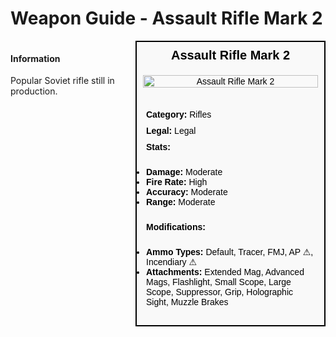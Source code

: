 # Weapon Guide - Assault Rifle Mark 2

<div style="display: flex; align-items: flex-start; gap: 10px;">

  <div style="flex: 1; margin-right: 10px;">
  
  #### Information
  Popular Soviet rifle still in production.

  </div>

  <div style="width: 300px; border: 2px solid black; font-family: Arial, sans-serif; background-color: #f9f9f9; color: black;">
    <div style="background-color: #f9f9f9; padding: 10px; font-size: 20px; font-weight: bold; text-align: center;">Assault Rifle Mark 2</div>
    <div style="text-align: center; padding: 10px;">
      <img src="image_url_here" alt="Assault Rifle Mark 2" style="width: 100%; height: auto;">
    </div>
    <div style="padding: 10px;">
      <div style="background-color: #f9f9f9; padding: 5px; font-size: 16px; font-weight: bold;"></div>
      <div style="padding: 5px;"><strong>Category:</strong> Rifles</div>
      <div style="padding: 5px;"><strong>Legal:</strong> Legal</div>
      <div style="padding: 5px;"><strong>Stats:</strong></div>
      <ul style="padding: 5px;">
        <li><strong>Damage:</strong> Moderate</li>
        <li><strong>Fire Rate:</strong> High</li>
        <li><strong>Accuracy:</strong> Moderate</li>
        <li><strong>Range:</strong> Moderate</li>
      </ul>
      <div style="padding: 5px;"><strong>Modifications:</strong></div>
      <ul style="padding: 5px;">
        <li><strong>Ammo Types:</strong> Default, Tracer, FMJ, AP ⚠, Incendiary ⚠</li>
        <li><strong>Attachments:</strong> Extended Mag, Advanced Mags, Flashlight, Small Scope, Large Scope, Suppressor, Grip, Holographic Sight, Muzzle Brakes</li>
      </ul>
    </div>
  </div>

</div>
